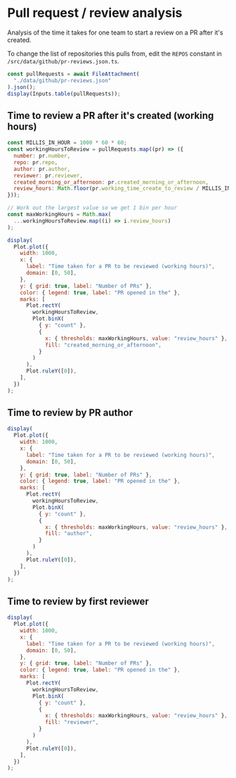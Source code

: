 # Pull request / review analysis

Analysis of the time it takes for one team to start a review on a PR after it's created.

To change the list of repositories this pulls from, edit the `REPOS` constant in `/src/data/github/pr-reviews.json.ts`.

```js
const pullRequests = await FileAttachment(
  "./data/github/pr-reviews.json"
).json();
display(Inputs.table(pullRequests));
```

## Time to review a PR after it's created (working hours)

```js
const MILLIS_IN_HOUR = 1000 * 60 * 60;
const workingHoursToReview = pullRequests.map((pr) => ({
  number: pr.number,
  repo: pr.repo,
  author: pr.author,
  reviewer: pr.reviewer,
  created_morning_or_afternoon: pr.created_morning_or_afternoon,
  review_hours: Math.floor(pr.working_time_create_to_review / MILLIS_IN_HOUR),
}));

// Work out the largest value so we get 1 bin per hour
const maxWorkingHours = Math.max(
  ...workingHoursToReview.map((i) => i.review_hours)
);

display(
  Plot.plot({
    width: 1000,
    x: {
      label: "Time taken for a PR to be reviewed (working hours)",
      domain: [0, 50],
    },
    y: { grid: true, label: "Number of PRs" },
    color: { legend: true, label: "PR opened in the" },
    marks: [
      Plot.rectY(
        workingHoursToReview,
        Plot.binX(
          { y: "count" },
          {
            x: { thresholds: maxWorkingHours, value: "review_hours" },
            fill: "created_morning_or_afternoon",
          }
        )
      ),
      Plot.ruleY([0]),
    ],
  })
);
```

## Time to review by PR author

```js
display(
  Plot.plot({
    width: 1000,
    x: {
      label: "Time taken for a PR to be reviewed (working hours)",
      domain: [0, 50],
    },
    y: { grid: true, label: "Number of PRs" },
    color: { legend: true, label: "PR opened in the" },
    marks: [
      Plot.rectY(
        workingHoursToReview,
        Plot.binX(
          { y: "count" },
          {
            x: { thresholds: maxWorkingHours, value: "review_hours" },
            fill: "author",
          }
        )
      ),
      Plot.ruleY([0]),
    ],
  })
);
```

## Time to review by first reviewer

```js
display(
  Plot.plot({
    width: 1000,
    x: {
      label: "Time taken for a PR to be reviewed (working hours)",
      domain: [0, 50],
    },
    y: { grid: true, label: "Number of PRs" },
    color: { legend: true, label: "PR opened in the" },
    marks: [
      Plot.rectY(
        workingHoursToReview,
        Plot.binX(
          { y: "count" },
          {
            x: { thresholds: maxWorkingHours, value: "review_hours" },
            fill: "reviewer",
          }
        )
      ),
      Plot.ruleY([0]),
    ],
  })
);
```
